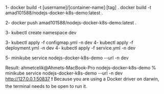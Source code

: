 1- 
docker build -t [username]/[container-name]:[tag] .
docker build -t amad101588/nodejs-docker-k8s-demo:latest .

2-
docker push amad101588/nodejs-docker-k8s-demo:latest .

3- kubectl create namespace dev

3- kubectl apply -f configmap.yml -n dev
4- kubectl apply -f deployment.yml -n dev
4- kubectl apply -f service.yml -n dev

5-
minikube service nodejs-docker-k8s-demo  --url -n dev

Result:
ahmetcelik@Ahmets-MacBook-Pro nodejs-docker-k8s-demo % minikube service nodejs-docker-k8s-demo  --url -n dev
http://127.0.0.1:50837
❗  Because you are using a Docker driver on darwin, the terminal needs to be open to run it.
    
